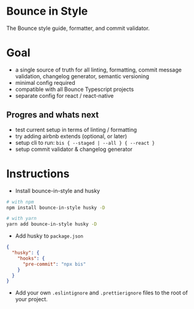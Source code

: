 # Bounce in Style

The Bounce style guide, formatter, and commit validator.

# Goal

- a single source of truth for all linting, formatting, commit message validation, changelog generator, semantic versioning
- minimal config required
- compatible with all Bounce Typescript projects
- separate config for react / react-native

## Progres and whats next

- test current setup in terms of linting / formatting
- try adding airbnb extends (optional, or later)
- setup cli to run: `bis { --staged | --all } { --react }`
- setup commit validator & changelog generator

# Instructions

- Install bounce-in-style and husky

```bash
# with npm
npm install bounce-in-style husky -D

# with yarn
yarn add bounce-in-style husky -D
```

- Add husky to `package.json`

```json
{
  "husky": {
    "hooks": {
      "pre-commit": "npx bis"
    }
  }
}
```

- Add your own `.eslintignore` and `.prettierignore` files to the root of your project.